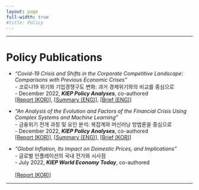 ```yaml
---
layout: page
full-width: true
#title: Policy 
---
```


<hr size="2px">

# Policy Publications 
* _“Covid-19 Crisis and Shifts in the Corporate Competitive Landscape: Comparisons with Previous Economic Crises”_ <br>
  -&nbsp;코로나19 위기와 기업경쟁구도 변화: 과거 경제위기와의 비교를 중심으로 <br>
  -&nbsp;December 2022, _**KIEP Policy Analyses**_, co-authored <br>
  [[Report (KOR)](https://econhanwt.github.io/my_docs/papers/2022_12_KIEP_Policy_Analyses_CovidCorpComp.pdf)], [[Summary (ENG)](https://econhanwt.github.io/my_docs/papers/2022_12_KIEP_Policy_Analyses_SumEng_CovidCorpComp.pdf)], [[Brief (ENG)](https://econhanwt.github.io/my_docs/papers/2023_04_KIEP_Policy_Analyses_Brief_Eng_Covid19_firms.pdf)] 

* _“An Analysis of the Evolution and Factors of the Financial Crisis Using Complex Systems and Machine Learning”_ <br>
  -&nbsp;금융위기 전개 과정 및 요인 분석: 복잡계와 머신러닝 방법론을 중심으로 <br>
  -&nbsp;December 2022, _**KIEP Policy Analyses**_, co-authored <br>
  [[Report (KOR)](https://econhanwt.github.io/my_docs/papers/2022_12_KIEP_Policy_Analyses_FinCrisis.pdf)], [[Summary (ENG)](https://econhanwt.github.io/my_docs/papers/2022_12_KIEP_Policy_Analyses_SumEng_FinCrisis.pdf)], [[Brief (KOR)](https://econhanwt.github.io/my_docs/papers/2022_12_KIEP_Policy_Analyses_Brief_Kor_FinCrisis.pdf)] 

* _“Global Inflation, Its Impact on Domestic Prices, and Implications”_ <br>
  -&nbsp;글로벌 인플레이션의 국내 전가와 시사점 <br>
  -&nbsp;July 2022, _**KIEP World Economy Today**_, co-authored <br>  
  [[Report (KOR)](https://econhanwt.github.io/my_docs/papers/2022_07_World_Economy_Today_Global_Inflation.pdf)] 

<hr size="2px">
